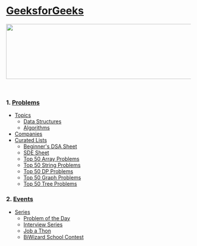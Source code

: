 # [GeeksforGeeks](https://practice.geeksforgeeks.org/topic-tags)
<p align="center">
    <img width="1000" height="150" src="https://github.com/AkashSingh3031/The-Complete-FAANG-Preparation/blob/master/images/GFG-1.png">
</p><br>

### 1. [Problems](https://practice.geeksforgeeks.org/explore)
   - [Topics](https://practice.geeksforgeeks.org/explore)
      - [Data Structures](https://practice.geeksforgeeks.org/topic-tags)
      - [Algorithms](https://practice.geeksforgeeks.org/topic-tags)
   - [Companies](https://practice.geeksforgeeks.org/explore)
   - [Curated Lists](https://practice.geeksforgeeks.org/explore)
	  - [Beginner's DSA Sheet](https://practice.geeksforgeeks.org/explore?page=1&curated[]=8&sortBy=submissions&curated_names[]=Beginner%27s%20DSA%20Sheet)
      - [SDE Sheet](https://practice.geeksforgeeks.org/explore?page=1&curated[]=1&sortBy=submissions&curated_names[]=SDE%20Sheet)
      - [Top 50 Array Problems](https://practice.geeksforgeeks.org/explore?page=1&curated[]=2&sortBy=submissions&curated_names[]=Top%2050%20Array%20Problems)
      - [Top 50 String Problems](https://practice.geeksforgeeks.org/explore?page=1&curated[]=3&sortBy=submissions&curated_names[]=Top%2050%20String%20Problems)
      - [Top 50 DP Problems](https://practice.geeksforgeeks.org/explore?page=1&curated[]=4&sortBy=submissions&curated_names[]=Top%2050%20DP%20Problems)
      - [Top 50 Graph Problems](https://practice.geeksforgeeks.org/explore?page=1&curated[]=5&sortBy=submissions&curated_names[]=Top%2050%20Graph%20Problems)
      - [Top 50 Tree Problems](https://practice.geeksforgeeks.org/explore?page=1&curated[]=6&sortBy=submissions&curated_names[]=Top%2050%20Tree%20Problems)
   
### 2. [Events](https://practice.geeksforgeeks.org/events)
   - [Series](https://practice.geeksforgeeks.org/events)
      - [Problem of the Day](https://practice.geeksforgeeks.org/problem-of-the-day)
      - [Interview Series](https://practice.geeksforgeeks.org/events/rec/interview-series)
      - [Job a Thon](https://practice.geeksforgeeks.org/events/rec/job-a-thon)
      - [BiWizard School Contest](https://practice.geeksforgeeks.org/events/rec/step-up-coding-school)

